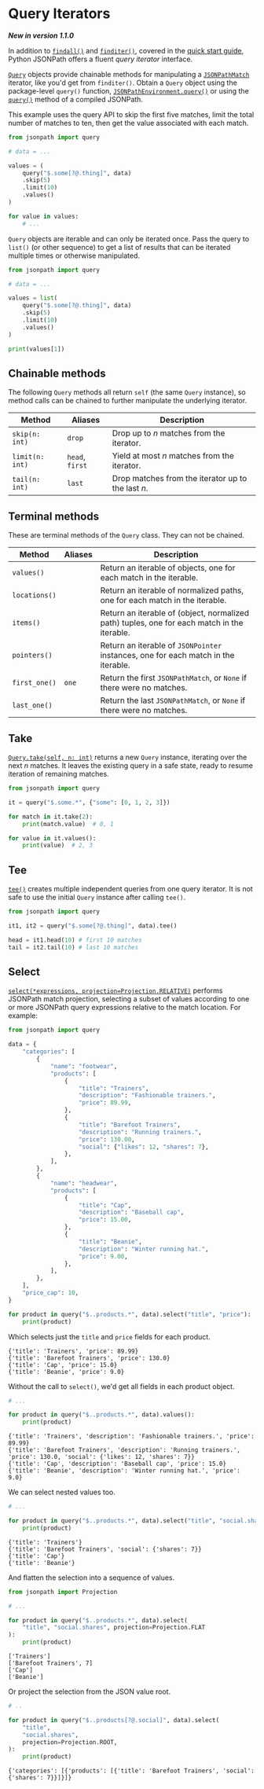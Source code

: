 # Query Iterators

**_New in version 1.1.0_**

In addition to [`findall()`](api.md#jsonpath.JSONPathEnvironment.findall) and [`finditer()`](api.md#jsonpath.JSONPathEnvironment.finditer), covered in the [quick start guide](./quickstart.md), Python JSONPath offers a fluent _query iterator_ interface.

[`Query`](api.md#jsonpath.Query) objects provide chainable methods for manipulating a [`JSONPathMatch`](api.md#jsonpath.JSONPathMatch) iterator, like you'd get from `finditer()`. Obtain a `Query` object using the package-level `query()` function, [`JSONPathEnvironment.query()`](api.md#jsonpath.JSONPathEnvironment.query) or using the [`query()`](api.md#jsonpath.JSONPath.query) method of a compiled JSONPath.

This example uses the query API to skip the first five matches, limit the total number of matches to ten, then get the value associated with each match.

```python
from jsonpath import query

# data = ...

values = (
    query("$.some[?@.thing]", data)
    .skip(5)
    .limit(10)
    .values()
)

for value in values:
    # ...
```

`Query` objects are iterable and can only be iterated once. Pass the query to `list()` (or other sequence) to get a list of results that can be iterated multiple times or otherwise manipulated.

```python
from jsonpath import query

# data = ...

values = list(
    query("$.some[?@.thing]", data)
    .skip(5)
    .limit(10)
    .values()
)

print(values[1])
```

## Chainable methods

The following `Query` methods all return `self` (the same `Query` instance), so method calls can be chained to further manipulate the underlying iterator.

| Method          | Aliases         | Description                                        |
| --------------- | --------------- | -------------------------------------------------- |
| `skip(n: int)`  | `drop`          | Drop up to _n_ matches from the iterator.          |
| `limit(n: int)` | `head`, `first` | Yield at most _n_ matches from the iterator.       |
| `tail(n: int)`  | `last`          | Drop matches from the iterator up to the last _n_. |

## Terminal methods

These are terminal methods of the `Query` class. They can not be chained.

| Method        | Aliases | Description                                                                                 |
| ------------- | ------- | ------------------------------------------------------------------------------------------- |
| `values()`    |         | Return an iterable of objects, one for each match in the iterable.                          |
| `locations()` |         | Return an iterable of normalized paths, one for each match in the iterable.                 |
| `items()`     |         | Return an iterable of (object, normalized path) tuples, one for each match in the iterable. |
| `pointers()`  |         | Return an iterable of `JSONPointer` instances, one for each match in the iterable.          |
| `first_one()` | `one`   | Return the first `JSONPathMatch`, or `None` if there were no matches.                       |
| `last_one()`  |         | Return the last `JSONPathMatch`, or `None` if there were no matches.                        |

## Take

[`Query.take(self, n: int)`](api.md#jsonpath.Query.take) returns a new `Query` instance, iterating over the next _n_ matches. It leaves the existing query in a safe state, ready to resume iteration of remaining matches.

```python
from jsonpath import query

it = query("$.some.*", {"some": [0, 1, 2, 3]})

for match in it.take(2):
    print(match.value)  # 0, 1

for value in it.values():
    print(value)  # 2, 3
```

## Tee

[`tee()`](api.md#jsonpath.Query.tee) creates multiple independent queries from one query iterator. It is not safe to use the initial `Query` instance after calling `tee()`.

```python
from jsonpath import query

it1, it2 = query("$.some[?@.thing]", data).tee()

head = it1.head(10) # first 10 matches
tail = it2.tail(10) # last 10 matches
```

## Select

[`select(*expressions, projection=Projection.RELATIVE)`](api.md/#jsonpath.Query.select) performs JSONPath match projection, selecting a subset of values according to one or more JSONPath query expressions relative to the match location. For example:

```python
from jsonpath import query

data = {
    "categories": [
        {
            "name": "footwear",
            "products": [
                {
                    "title": "Trainers",
                    "description": "Fashionable trainers.",
                    "price": 89.99,
                },
                {
                    "title": "Barefoot Trainers",
                    "description": "Running trainers.",
                    "price": 130.00,
                    "social": {"likes": 12, "shares": 7},
                },
            ],
        },
        {
            "name": "headwear",
            "products": [
                {
                    "title": "Cap",
                    "description": "Baseball cap",
                    "price": 15.00,
                },
                {
                    "title": "Beanie",
                    "description": "Winter running hat.",
                    "price": 9.00,
                },
            ],
        },
    ],
    "price_cap": 10,
}

for product in query("$..products.*", data).select("title", "price"):
    print(product)
```

Which selects just the `title` and `price` fields for each product.

```text
{'title': 'Trainers', 'price': 89.99}
{'title': 'Barefoot Trainers', 'price': 130.0}
{'title': 'Cap', 'price': 15.0}
{'title': 'Beanie', 'price': 9.0}
```

Without the call to `select()`, we'd get all fields in each product object.

```python
# ...

for product in query("$..products.*", data).values():
    print(product)
```

```text
{'title': 'Trainers', 'description': 'Fashionable trainers.', 'price': 89.99}
{'title': 'Barefoot Trainers', 'description': 'Running trainers.', 'price': 130.0, 'social': {'likes': 12, 'shares': 7}}
{'title': 'Cap', 'description': 'Baseball cap', 'price': 15.0}
{'title': 'Beanie', 'description': 'Winter running hat.', 'price': 9.0}
```

We can select nested values too.

```python
# ...

for product in query("$..products.*", data).select("title", "social.shares"):
    print(product)
```

```text
{'title': 'Trainers'}
{'title': 'Barefoot Trainers', 'social': {'shares': 7}}
{'title': 'Cap'}
{'title': 'Beanie'}
```

And flatten the selection into a sequence of values.

```python
from jsonpath import Projection

# ...

for product in query("$..products.*", data).select(
    "title", "social.shares", projection=Projection.FLAT
):
    print(product)
```

```text
['Trainers']
['Barefoot Trainers', 7]
['Cap']
['Beanie']
```

Or project the selection from the JSON value root.

```python
# ..

for product in query("$..products[?@.social]", data).select(
    "title",
    "social.shares",
    projection=Projection.ROOT,
):
    print(product)

```

```text
{'categories': [{'products': [{'title': 'Barefoot Trainers', 'social': {'shares': 7}}]}]}
```
